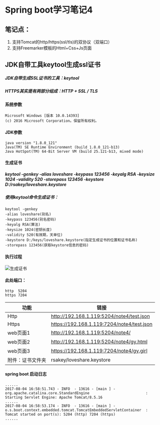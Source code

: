 Spring boot学习笔记4
============================
## 笔记点：
1. 支持Tomcat的http/https(ssl/tls)的双协议（双端口）
2. 支持Freemarker模板的Html+Css+Js页面
## JDK自带工具keytool生成ssl证书
##### JDK自带生成SSL证书的工具：keytool
##### HTTPS其实是有两部分组成：HTTP + SSL / TLS
#### 系统参数
```
Microsoft Windows [版本 10.0.14393]
(c) 2016 Microsoft Corporation。保留所有权利。
```
#### JDK参数
```
java version "1.8.0_121"
Java(TM) SE Runtime Environment (build 1.8.0_121-b13)
Java HotSpot(TM) 64-Bit Server VM (build 25.121-b13, mixed mode)
```
#### 生成证书
##### keytool -genkey -alias loveshare -keypass 123456 -keyalg RSA -keysize 1024 -validity 520 -storepass 123456 -keystore D:/rsakey/loveshare.keystore
##### 使用keytool命令生成证书：
```
keytool -genkey 
-alias loveshare(别名) 
-keypass 123456(别名密码) 
-keyalg RSA(算法) 
-keysize 1024(密钥长度) 
-validity 520(有效期，天单位) 
-keystore D:/keys/loveshare.keystore(指定生成证书的位置和证书名称) 
-storepass 123456(获取keystore信息的密码)
```
#### 执行过程
![生成证书](http://loveshare.oss-cn-shanghai.aliyuncs.com/universal/image/github/jdk-keytool.jpg)
#### 此处端口：
```
http  5204
https 7204
```

|功能|链接|
|---|---|
|Http|http://192.168.1.119:5204/note4/test.json|
|Https|https://192.168.1.119:7204/note4/test.json|
|web页面1|http://192.168.1.119:5204/note4/|
|web页面2|http://192.168.1.119:5204/note4/gy.html|
|web页面3|https://192.168.1.119:7204/note4/gy.girl|
|附件：证书文件夹|rsakey/loveshare.keystore|

#### spring boot 启动日志
```
......
2017-08-04 16:58:51.743 - INFO  - 13616 - [main ] - org.apache.catalina.core.StandardEngine                          : Starting Servlet Engine: Apache Tomcat/8.5.16
......
2017-08-04 16:58:53.174 - INFO  - 13616 - [main ] - o.s.boot.context.embedded.tomcat.TomcatEmbeddedServletContainer  : Tomcat started on port(s): 5204 (http) 7204 (https)
......
```
